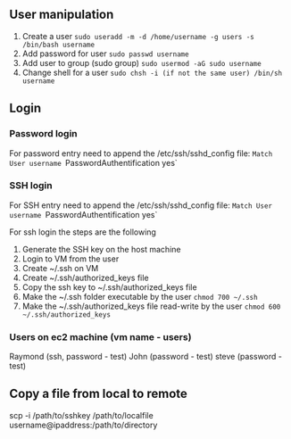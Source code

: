 ## User manipulation

1. Create a user `sudo useradd -m -d /home/username -g users -s /bin/bash username`
2. Add password for user `sudo passwd username`
3. Add user to group (sudo group) `sudo usermod -aG sudo username`
4. Change shell for a user `sudo chsh -i (if not the same user) /bin/sh username`

## Login
### Password login
For password entry need to append the /etc/ssh/sshd_config file:
`Match User username
`PasswordAuthentification yes`

### SSH login
For SSH entry need to append the /etc/ssh/sshd_config file:
`Match User username
`PasswordAuthentification yes`

For ssh login the steps are the following
1. Generate the SSH key on the host machine 
2. Login to VM from the user
3. Create ~/.ssh on VM 
4. Create ~/.ssh/authorized_keys file
5. Copy the ssh key to ~/.ssh/authorized_keys file 
6. Make the ~/.ssh folder executable by the user `chmod 700 ~/.ssh`
7. Make the ~/.ssh/authorized_keys file read-write by the user `chmod 600 ~/.ssh/authorized_keys`

### Users on ec2 machine (vm name - users)
Raymond (ssh, password - test)
John (password - test)
steve (password - test)


## Copy a file from local to remote
scp -i /path/to/sshkey /path/to/localfile username@ipaddress:/path/to/directory

